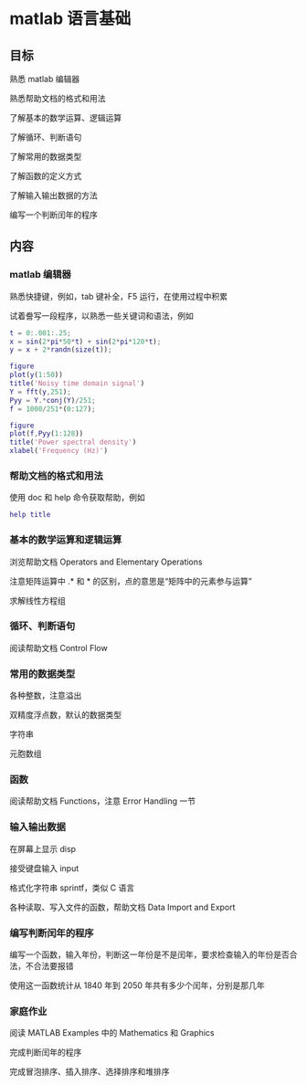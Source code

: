 # matlab 语言基础

## 目标

熟悉 matlab 编辑器

熟悉帮助文档的格式和用法

了解基本的数学运算、逻辑运算

了解循环、判断语句

了解常用的数据类型

了解函数的定义方式

了解输入输出数据的方法

编写一个判断闰年的程序

## 内容

### matlab 编辑器

熟悉快捷键，例如，tab 键补全，F5 运行，在使用过程中积累

试着誊写一段程序，以熟悉一些关键词和语法，例如

```matlab
t = 0:.001:.25;
x = sin(2*pi*50*t) + sin(2*pi*120*t);
y = x + 2*randn(size(t));

figure
plot(y(1:50))
title('Noisy time domain signal')
Y = fft(y,251);
Pyy = Y.*conj(Y)/251;
f = 1000/251*(0:127);

figure
plot(f,Pyy(1:128))
title('Power spectral density')
xlabel('Frequency (Hz)')
```
### 帮助文档的格式和用法

使用 doc 和 help 命令获取帮助，例如

```matlab
help title
```
### 基本的数学运算和逻辑运算

浏览帮助文档 Operators and Elementary Operations

注意矩阵运算中 .* 和 * 的区别，点的意思是“矩阵中的元素参与运算”

求解线性方程组

### 循环、判断语句

阅读帮助文档 Control Flow

### 常用的数据类型

各种整数，注意溢出

双精度浮点数，默认的数据类型

字符串

元胞数组

### 函数

阅读帮助文档 Functions，注意 Error Handling 一节

### 输入输出数据

在屏幕上显示 disp

接受键盘输入 input

格式化字符串 sprintf，类似 C 语言

各种读取、写入文件的函数，帮助文档 Data Import and Export

### 编写判断闰年的程序

编写一个函数，输入年份，判断这一年份是不是闰年，要求检查输入的年份是否合法，不合法要报错

使用这一函数统计从 1840 年到 2050 年共有多少个闰年，分别是那几年

### 家庭作业

阅读 MATLAB Examples 中的 Mathematics 和 Graphics

完成判断闰年的程序

完成冒泡排序、插入排序、选择排序和堆排序
